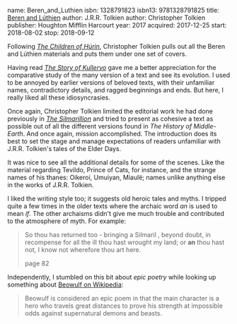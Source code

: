name: Beren_and_Luthien
isbn: 1328791823
isbn13: 9781328791825
title: [Beren and L&uacute;thien](http://a.co/9En3O9B)
author: J.R.R. Tolkien
author: Christopher Tolkien
publisher: Houghton Mifflin Harcourt
year: 2017
acquired: 2017-12-25
start: 2018-08-02
stop: 2018-09-12

Following [_The Children of H&uacute;rin_](#The_Children_of_Hurin),
Christopher Tolkien pulls out all the Beren and L&uacute;thien materials and
puts them under one set of covers.

Having read [_The Story of Kullervo_](#The_Story_of_Kullervo) gave me a
better appreciation for the comparative study of the many version of a text and
see its evolution.  I used to be annoyed by earlier versions of beloved texts,
with their unfamiliar names, contradictory details, and ragged beginnings and
ends.  But here, I really liked all these idiosyncrasies.

Once again, Christopher Tolkien limited the editorial work he had done
previously in [_The Silmarillion_](http://amzn.com/0618391118) and tried to
present as cohesive a text as possible out of all the different versions found
in _The History of Middle-Earth_.  And once again, mission accomplished.  The
introduction does its best to set the stage and manage expectations of readers
unfamiliar with J.R.R. Tolkien's tales of the Elder Days.

It was nice to see all the additional details for some of the scenes.  Like the
material regarding Tevildo, Prince of Cats, for instance, and the strange names
of his thanes: Oikeroi, Umuiyan, Miaul&euml;; names unlike anything else in the
works of J.R.R. Tolkien.

I liked the writing style too; it suggests old heroic tales and myths. I tripped
quite a few times in the older texts where the archaic word _an_ is used to mean
_if_.  The other archaisms didn't give me much trouble and contributed to the
atmosphere of myth.  For example:

> So thou has returned too - bringing a Silmaril , beyond doubt, in recompense
> for all the ill thou hast wrought my land; or **an** thou hast not, I know not
> wherefore thou art here.
> <footer>page 82</footer>

Independently, I stumbled on this bit about _epic poetry_ while looking up
something about [Beowulf on Wikipedia](https://en.wikipedia.org/wiki/Beowulf):

> Beowulf is considered an epic poem in that the main character is a hero who
> travels great distances to prove his strength at impossible odds against
> supernatural demons and beasts.
